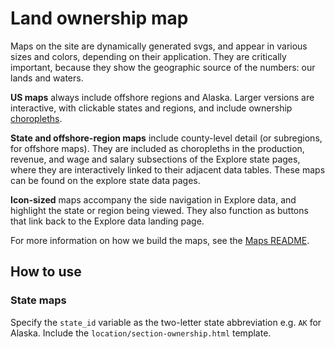 # Land ownership map

Maps on the site are dynamically generated svgs, and appear in various sizes and colors, depending on their application. They are critically important, because they show the geographic source of the numbers: our lands and waters.

**US maps** always include offshore regions and Alaska. Larger versions are interactive, with clickable states and regions, and include ownership [choropleths](https://en.wikipedia.org/wiki/Choropleth_map).

 **State and offshore-region maps** include county-level detail (or subregions, for offshore maps). They are included as choropleths in the production, revenue, and wage and salary subsections of the Explore state pages, where they are interactively linked to their adjacent data tables. These maps can be found on the explore state data pages.

 **Icon-sized** maps accompany the side navigation in Explore data, and highlight the state or region being viewed. They also function as buttons that link back to the Explore data landing page.

For more information on how we build the maps, see the [Maps
README](https://github.com/ONRR/doi-extractives-data/blob/dev/maps/README.md).


## How to use


### State maps

Specify the `state_id` variable as the two-letter state abbreviation e.g. `AK`
for Alaska. Include the `location/section-ownership.html` template.
